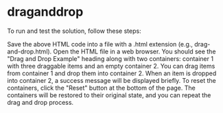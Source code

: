 # draganddrop
To run and test the solution, follow these steps:

Save the above HTML code into a file with a .html extension (e.g., drag-and-drop.html).
Open the HTML file in a web browser.
You should see the "Drag and Drop Example" heading along with two containers: container 1 with three draggable items and an empty container 2.
You can drag items from container 1 and drop them into container 2.
When an item is dropped into container 2, a success message will be displayed briefly.
To reset the containers, click the "Reset" button at the bottom of the page.
The containers will be restored to their original state, and you can repeat the drag and drop process.
